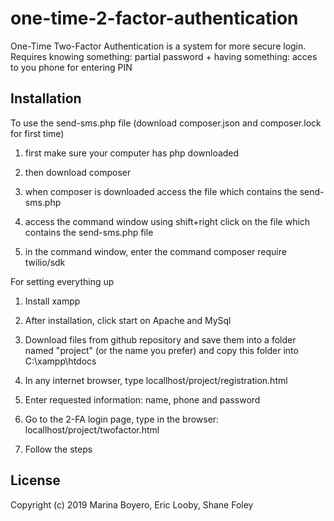 # one-time-2-factor-authentication

One-Time Two-Factor Authentication is a system for more secure login. Requires knowing something: partial password + having something: acces to you phone for entering PIN

## Installation

To use the send-sms.php file (download composer.json and composer.lock for first time)

1. first make sure your computer has php downloaded

2. then download composer 

3. when composer is downloaded access the file which contains the send-sms.php

4. access the command window using shift+right click on the file which contains the send-sms.php file

5. in the command window, enter the command    composer require twilio/sdk

For setting everything up

1. Install xampp

2. After installation, click start on Apache and MySql

3. Download files from github repository and save them  into a folder named "project" (or the name you prefer) and copy this folder into C:\xampp\htdocs

4. In any internet browser, type locallhost/project/registration.html

5. Enter requested information: name, phone and password

6. Go to the 2-FA login page, type in the browser: locallhost/project/twofactor.html

7. Follow the steps

## License
Copyright (c) 2019 Marina Boyero, Eric Looby, Shane Foley

 
